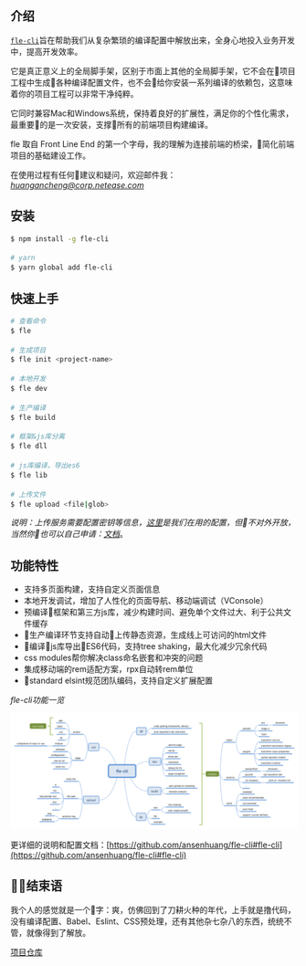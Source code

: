 ## 介绍

[`fle-cli`](https://www.npmjs.com/package/fle-cli)旨在帮助我们从复杂繁琐的编译配置中解放出来，全身心地投入业务开发中，提高开发效率。

它是真正意义上的全局脚手架，区别于市面上其他的全局脚手架，它不会在项目工程中生成各种编译配置文件，也不会给你安装一系列编译的依赖包，这意味着你的项目工程可以非常干净纯粹。

它同时兼容Mac和Windows系统，保持着良好的扩展性，满足你的个性化需求，最重要的是一次安装，支撑所有的前端项目构建编译。


fle 取自 Front Line End 的第一个字母，我的理解为连接前端的桥梁，简化前端项目的基础建设工作。

在使用过程有任何建议和疑问，欢迎邮件我：*huangancheng@corp.netease.com*

## 安装

``` bash
$ npm install -g fle-cli

# yarn
$ yarn global add fle-cli
```

## 快速上手

``` bash
# 查看命令
$ fle

# 生成项目
$ fle init <project-name>

# 本地开发
$ fle dev

# 生产编译
$ fle build

# 框架&js库分离
$ fle dll

# js库编译，导出es6
$ fle lib

# 上传文件
$ fle upload <file|glob>
```

*说明：上传服务需要配置密钥等信息，[这里](https://g.hz.netease.com/huangancheng/documents/blob/master/fle/nosConfig.md)是我们在用的配置，但不对外开放，当然你也可以自己申请：[文档](https://www.163yun.com/help/documents/15677635979624448)*。

## 功能特性

* 支持多页面构建，支持自定义页面信息
* 本地开发调试，增加了人性化的页面导航、移动端调试（VConsole）
* 预编译框架和第三方js库，减少构建时间、避免单个文件过大、利于公共文件缓存
* 生产编译环节支持自动上传静态资源，生成线上可访问的html文件
* 编译js库导出ES6代码，支持tree shaking，最大化减少冗余代码
* css modules帮你解决class命名嵌套和冲突的问题
* 集成移动端的rem适配方案，rpx自动转rem单位
* standard elsint规范团队编码，支持自定义扩展配置

*fle-cli功能一览*

![](https://raw.githubusercontent.com/ansenhuang/notes/master/blog/assets/images/25.fle-cli.png)

更详细的说明和配置文档：[https://github.com/ansenhuang/fle-cli#fle-cli](https://github.com/ansenhuang/fle-cli#fle-cli)

## 结束语

我个人的感觉就是一个字：爽，仿佛回到了刀耕火种的年代，上手就是撸代码，没有编译配置、Babel、Eslint、CSS预处理，还有其他杂七杂八的东西，统统不管，就像得到了解放。

[项目仓库](https://github.com/ansenhuang/fle-cli)
